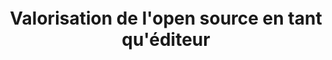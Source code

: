<center>
<div style="width:100%; height:100%;display:inline-block;margin-top:12%;">
    <h1>Valorisation de l'open source en tant qu'éditeur</h1>
</div>
</center>

---

## Présentation

---

## Sommaire

---